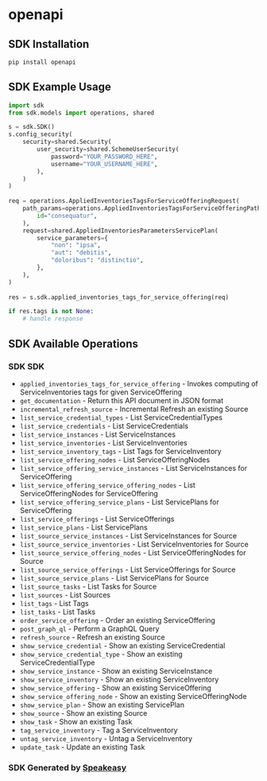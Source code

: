 # openapi

<!-- Start SDK Installation -->
## SDK Installation

```bash
pip install openapi
```
<!-- End SDK Installation -->

<!-- Start SDK Example Usage -->
## SDK Example Usage

```python
import sdk
from sdk.models import operations, shared

s = sdk.SDK()
s.config_security(
    security=shared.Security(
        user_security=shared.SchemeUserSecurity(
            password="YOUR_PASSWORD_HERE",
            username="YOUR_USERNAME_HERE",
        ),
    )
)
    
req = operations.AppliedInventoriesTagsForServiceOfferingRequest(
    path_params=operations.AppliedInventoriesTagsForServiceOfferingPathParams(
        id="consequatur",
    ),
    request=shared.AppliedInventoriesParametersServicePlan(
        service_parameters={
            "non": "ipsa",
            "aut": "debitis",
            "doloribus": "distinctio",
        },
    ),
)
    
res = s.sdk.applied_inventories_tags_for_service_offering(req)

if res.tags is not None:
    # handle response
```
<!-- End SDK Example Usage -->

<!-- Start SDK Available Operations -->
## SDK Available Operations

### SDK SDK

* `applied_inventories_tags_for_service_offering` - Invokes computing of ServiceInventories tags for given ServiceOffering
* `get_documentation` - Return this API document in JSON format
* `incremental_refresh_source` - Incremental Refresh an existing Source
* `list_service_credential_types` - List ServiceCredentialTypes
* `list_service_credentials` - List ServiceCredentials
* `list_service_instances` - List ServiceInstances
* `list_service_inventories` - List ServiceInventories
* `list_service_inventory_tags` - List Tags for ServiceInventory
* `list_service_offering_nodes` - List ServiceOfferingNodes
* `list_service_offering_service_instances` - List ServiceInstances for ServiceOffering
* `list_service_offering_service_offering_nodes` - List ServiceOfferingNodes for ServiceOffering
* `list_service_offering_service_plans` - List ServicePlans for ServiceOffering
* `list_service_offerings` - List ServiceOfferings
* `list_service_plans` - List ServicePlans
* `list_source_service_instances` - List ServiceInstances for Source
* `list_source_service_inventories` - List ServiceInventories for Source
* `list_source_service_offering_nodes` - List ServiceOfferingNodes for Source
* `list_source_service_offerings` - List ServiceOfferings for Source
* `list_source_service_plans` - List ServicePlans for Source
* `list_source_tasks` - List Tasks for Source
* `list_sources` - List Sources
* `list_tags` - List Tags
* `list_tasks` - List Tasks
* `order_service_offering` - Order an existing ServiceOffering
* `post_graph_ql` - Perform a GraphQL Query
* `refresh_source` -  Refresh an existing Source
* `show_service_credential` - Show an existing ServiceCredential
* `show_service_credential_type` - Show an existing ServiceCredentialType
* `show_service_instance` - Show an existing ServiceInstance
* `show_service_inventory` - Show an existing ServiceInventory
* `show_service_offering` - Show an existing ServiceOffering
* `show_service_offering_node` - Show an existing ServiceOfferingNode
* `show_service_plan` - Show an existing ServicePlan
* `show_source` - Show an existing Source
* `show_task` - Show an existing Task
* `tag_service_inventory` - Tag a ServiceInventory
* `untag_service_inventory` - Untag a ServiceInventory
* `update_task` - Update an existing Task

<!-- End SDK Available Operations -->

### SDK Generated by [Speakeasy](https://docs.speakeasyapi.dev/docs/using-speakeasy/client-sdks)
